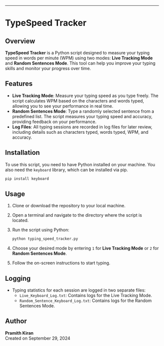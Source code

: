 ---

# TypeSpeed Tracker

## Overview
**TypeSpeed Tracker** is a Python script designed to measure your typing speed in words per minute (WPM) using two modes: **Live Tracking Mode** and **Random Sentences Mode**. This tool can help you improve your typing skills and monitor your progress over time.

## Features
- **Live Tracking Mode**: Measure your typing speed as you type freely. The script calculates WPM based on the characters and words typed, allowing you to see your performance in real time.
- **Random Sentences Mode**: Type a randomly selected sentence from a predefined list. The script measures your typing speed and accuracy, providing feedback on your performance.
- **Log Files**: All typing sessions are recorded in log files for later review, including details such as characters typed, words typed, WPM, and accuracy.

## Installation
To use this script, you need to have Python installed on your machine. You also need the `keyboard` library, which can be installed via pip.

```bash
pip install keyboard
```

## Usage
1. Clone or download the repository to your local machine.
2. Open a terminal and navigate to the directory where the script is located.
3. Run the script using Python:

   ```bash
   python typing_speed_tracker.py
   ```

4. Choose your desired mode by entering `1` for **Live Tracking Mode** or `2` for **Random Sentences Mode**.
5. Follow the on-screen instructions to start typing.

## Logging
- Typing statistics for each session are logged in two separate files:
  - `Live_Keyboard_Log.txt`: Contains logs for the Live Tracking Mode.
  - `Random_Sentence_Keyboard_Log.txt`: Contains logs for the Random Sentences Mode.

## Author
**Pramith Kiran**  
Created on September 29, 2024
